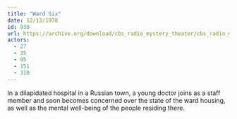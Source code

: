 ```yaml
---
title: "Ward Six"
date: 12/13/1978
id: 930
url: https://archive.org/download/cbs_radio_mystery_theater/cbs_radio_mystery_theater-0901-0950.zip/cbs_radio_mystery_theater-0901-0950%2Fcbsrmt_0930_ward_six.mp3
actors:
  - 27
  - 35
  - 95
  - 151
  - 310
---
```

In a dilapidated hospital in a Russian town, a young doctor joins as a staff member and soon becomes concerned over the state of the ward housing, as well as the mental well-being of the people residing there.